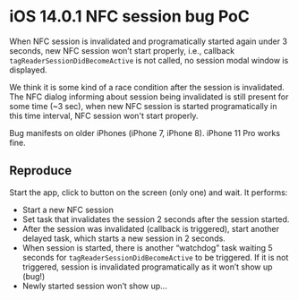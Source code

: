 # iOS 14.0.1 NFC session bug PoC

When NFC session is invalidated and programatically started again under 3 seconds, new NFC session won’t start properly, i.e., callback `tagReaderSessionDidBecomeActive` is not called, no session modal window is displayed. 

We think it is some kind of a race condition after the session is invalidated. The NFC dialog informing about session being invalidated is still present for some time (~3 sec), when new NFC session is started programatically in this time interval, NFC session won't start properly. 

Bug manifests on older iPhones (iPhone 7, iPhone 8). iPhone 11 Pro works fine.

## Reproduce
Start the app, click to button on the screen (only one) and wait. 
It performs:

- Start a new NFC session
- Set task that invalidates the session 2 seconds after the session started.
- After the session was invalidated (callback is triggered), start another delayed task, which starts a new session in 2 seconds.
- When session is started, there is another “watchdog” task waiting 5 seconds for `tagReaderSessionDidBecomeActive` to be triggered. If it is not triggered, session is invalidated programatically as it won’t show up (bug!)
- Newly started session won’t show up...


